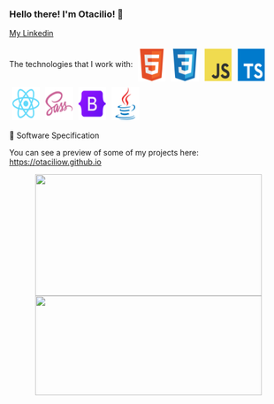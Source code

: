 ### Hello there! I'm Otacilio! 👋

<a href="https://linkedin.com/in/otacilio-dml" target="_blank">My Linkedin</a>

The technologies that I work with:
<img align="center" alt="logo-html5" height="60" style="margin:5px;" width="50" src="https://raw.githubusercontent.com/devicons/devicon/master/icons/html5/html5-original.svg"><img align="center" alt="logo-CSS" height="60" width="50" style="margin:5px;" src="https://raw.githubusercontent.com/devicons/devicon/master/icons/css3/css3-original.svg"><img align="center" alt="logo-javascript" height="60" style="margin:5px;" width="50" src="https://github.com/devicons/devicon/blob/master/icons/javascript/javascript-original.svg"><img align="center" alt="logo-typescript" height="60" style="margin:5px;" width="50" src="https://github.com/devicons/devicon/blob/master/icons/typescript/typescript-original.svg"><img align="center" alt="logo-reactjs" height="60" style="margin:5px;" width="50" src="https://github.com/devicons/devicon/blob/master/icons/react/react-original.svg"><img align="center" alt="logo-sass" height="60" style="margin:5px;" width="50" src="https://github.com/devicons/devicon/blob/master/icons/sass/sass-original.svg"><img align="center" alt="logo-bootstrap" height="60" style="margin:5px;" width="50" src="https://github.com/devicons/devicon/blob/master/icons/bootstrap/bootstrap-original.svg"><img align="center" alt="logo-java" height="60" style="margin:5px;" width="50" src="https://github.com/devicons/devicon/blob/master/icons/java/java-original.svg">

📃 Software Specification <br>

You can see a preview of some of my projects here: https://otaciliow.github.io

<div align="center">
  <a href="https://github.com/otaciliow">
  <img align="center" height="220em" width="410em" src="https://github-readme-stats.vercel.app/api?username=otaciliow&show_icons=true&theme=tokyonight&include_all_commits=true&count_private=true"/>
  <img align="center" height="180em" width="410em" src="https://github-readme-stats.vercel.app/api/top-langs/?username=otaciliow&layout=compact&langs_count=7&theme=tokyonight"/>
 </div>
<!--
**otaciliow/otaciliow** is a ✨ _special_ ✨ repository because its `README.md` (this file) appears on your GitHub profile.
-->
